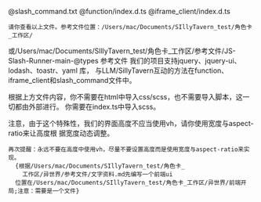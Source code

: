 @slash_command.txt @function/index.d.ts 
        @iframe_client/index.d.ts 

        
    请你查看以上文件。参考文件位置：/Users/mac/Documents/SIllyTavern_test/角色卡_工作区/
或/Users/mac/Documents/SIllyTavern_test/角色卡_工作区/参考文件/JS-Slash-Runner-main-@types
      参考文件
        我们的项目支持jquery、jquery-ui、lodash、toastr、yaml 
        库， 与LLM/SillyTavern互动的方法在function、iframe_client和slash_command文件中。
        
      
    
  根据上方文件内容，你不需要在html中导入css/scss，也不需要导入脚本，这一切都由外部进行。
        你需要在index.ts中导入scss。
        
      
    
  注意，由于这个特殊性，我们的界面高度不应当使用vh，请你使用宽度与aspect-ratio来让高度根
        据宽度动态调整。
        
    再次提醒：永远不要在高度中使用vh，尽量不要设置高度而是使用宽度与aspect-ratio来实现。 
      {根据/Users/mac/Documents/SIllyTavern_test/角色卡_
        工作区/异世界/参考文件/文字资料.md先编写一个前端ui
      位置在/Users/mac/Documents/SIllyTavern_test/角色卡_工作区/异世界/前端开局;注意：需要是一个文件}